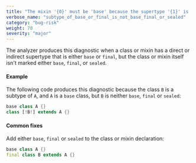 ```yaml
---
title: "The mixin '{0}' must be 'base' because the supertype '{1}' is 'base'.  The mixin '{0}' must be 'base' because the supertype '{1}' is 'final'.  The type '{0}' must be 'base', 'final' or 'sealed' because the supertype '{1}' is 'base'.  The type '{0}' must be 'base', 'final' or 'sealed' because the supertype '{1}' is 'final'"
verbose_name: "subtype_of_base_or_final_is_not_base_final_or_sealed"
category: "bug-risk"
weight: 70
severity: "major"
---
```

The analyzer produces this diagnostic when a class or mixin has a direct
or indirect supertype that is either `base` or `final`, but the class or
mixin itself isn't marked either `base`, `final`, or `sealed`.

#### Example

The following code produces this diagnostic because the class `B` is a
subtype of `A`, and `A` is a `base` class, but `B` is neither `base`,
`final` or `sealed`:

```dart
base class A {}
class [!B!] extends A {}
```

#### Common fixes

Add either `base`, `final` or `sealed` to the class or mixin declaration:

```dart
base class A {}
final class B extends A {}
```
